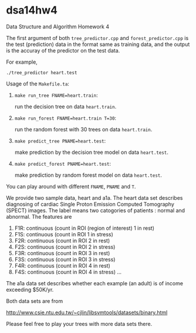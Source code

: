 dsa14hw4
========

Data Structure and Algorithm Homework 4

The first argument of both `tree_predictor.cpp` and `forest_predictor.cpp`
is the test (prediction) data in the format same as training data, and the
output is the accuray of the predictor on the test data.

For example,

    ./tree_predictor heart.test

Usage of the `Makefile.ta`:

1. `make run_tree FNAME=heart.train`: 

   run the decision tree on data `heart.train`.

2. `make run_forest FNAME=heart.train T=30`:

   run the random forest with 30 trees on data `heart.train`.

3. `make predict_tree PNAME=heart.test`:

   make prediction by the decision tree model on data `heart.test`.

4. `make predict_forest PNAME=heart.test`:

   make prediction by random forest model on data `heart.test`.

You can play around with different `FNAME`, `PNAME` and `T`.

We provide two sample data, heart and a1a. The heart data set describes diagnosing of cardiac Single Proton Emission Computed Tomography (SPECT) images. The label means two catogories of patients : normal and abnormal. The features are
1. F1R: continuous (count in ROI (region of interest) 1 in rest)
2. F1S: continuous (count in ROI 1 in stress)
3. F2R: continuous (count in ROI 2 in rest)
4. F2S: continuous (count in ROI 2 in stress)
5. F3R: continuous (count in ROI 3 in rest)
6. F3S: continuous (count in ROI 3 in stress)
7. F4R: continuous (count in ROI 4 in rest)
8. F4S: continuous (count in ROI 4 in stress)
...

The a1a data set describes whether each example (an adult) is of income exceeding $50K/yr.

Both data sets are from 

http://www.csie.ntu.edu.tw/~cjlin/libsvmtools/datasets/binary.html

Please feel free to play your trees with more data sets there.
